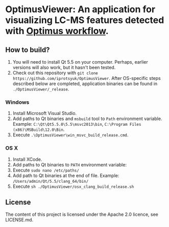 # OptimusViewer: An application for visualizing LC-MS features detected with [Optimus workflow](https://github.com/alexandrovteam/Optimus).

## How to build?

1. You will need to install Qt 5.5 on your computer. Perhaps, earlier versions will also work, but it hasn't been tested.
3. Check out this repository with `git clone https://github.com/iprotsyuk/OptimusViewer`.
After OS-specific steps described below are completed, application binaries can be found in `./OptimusViewer/_release`.

### Windows

1. Install Microsoft Visual Studio.
2. Add paths to Qt binaries and `msbuild` tool to `Path` environment variable.
Example: `C:\Qt\Qt5.5.0\5.5\msvc2013\bin`, `C:\Program Files (x86)\MSBuild\12.0\Bin`.
3. Execute `.\OptimusViewer\win_msvc_build_release.cmd`.

### OS X

1. Install XCode.
2. Add paths to Qt binaries to `PATH` environment variable:
  1. Execute `sudo nano /etc/paths/`
  2. Add path to Qt binaries at the end of file.
  Example: `/Users/admin/Qt/5.5/clang_64/bin/`
3. Execute `sh ./OptimusViewer/osx_clang_build_release.sh`

## License

The content of this project is licensed under the Apache 2.0 licence, see LICENSE.md.
